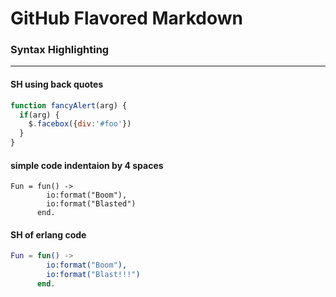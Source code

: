 # GitHub Flavored Markdown
### Syntax Highlighting
---
#### SH using back quotes
```javascript
function fancyAlert(arg) {
  if(arg) {
    $.facebox({div:'#foo'})
  }
}
```
#### simple code indentaion by 4 spaces
    Fun = fun() ->
            io:format("Boom"),
            io:format("Blasted")
          end.
#### SH of erlang code
```erlang
Fun = fun() ->
        io:format("Boom"),
        io:format("Blast!!!")
      end.
```

